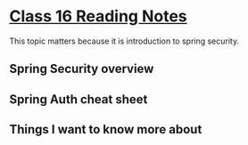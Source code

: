 # [Class 16 Reading Notes](https://github.com/snur206/reading-notes/blob/main/401/class16notes.md)

This topic matters because it is introduction to spring security.

## Spring Security overview



## Spring Auth cheat sheet



## Things I want to know more about

